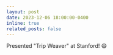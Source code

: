 ```yaml
---
layout: post
date: 2023-12-06 18:00:00-0400
inline: true
related_posts: false
---
```


Presented "Trip Weaver" at Stanford! :smile:
